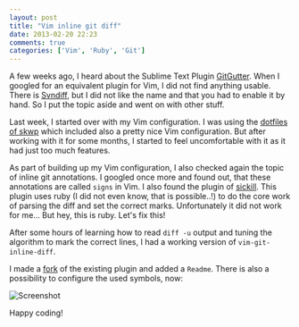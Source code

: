 ```yaml
---
layout: post
title: "Vim inline git diff"
date: 2013-02-20 22:23
comments: true
categories: ['Vim', 'Ruby', 'Git']
---
```


A few weeks ago, I heard about the Sublime Text Plugin [GitGutter](https://github.com/jisaacks/GitGutter).
When I googled for an equivalent plugin for Vim, I did not find anything usable.
There is [Svndiff](http://www.vim.org/scripts/script.php?script_id=1881), but I
did not like the name and that you had to enable it by hand. So I put the topic
aside and went on with other stuff.

Last week, I started over with my Vim configuration. I was using the
[dotfiles of skwp](https://github.com/skwp/dotfiles) which included also a
pretty nice Vim configuration. But after working with it for some months, I
started to feel uncomfortable with it as it had just too much features.

<!-- more -->

As part of building up my Vim configuration, I also checked again the topic
of inline git annotations.
I googled once more and found out, that these annotations are called ```signs```
in Vim. I also found the plugin of [sickill](https://github.com/sickill/vim-git-inline-diff).
This plugin uses ruby (I did not even know, that is possible..!) to do the core work of
parsing the diff and set the correct marks. Unfortunately it did not work for me...
But hey, this is ruby. Let's fix this!

After some hours of learning how to read ```diff -u``` output and tuning the algorithm to
mark the correct lines, I had a working version of ```vim-git-inline-diff```.

I made a [fork](https://github.com/luxflux/vim-git-inline-diff) of the existing plugin
and added a ```Readme```. There is also a possibility to configure the used symbols, now:

![Screenshot](https://github.com/luxflux/vim-git-inline-diff/raw/master/_assets/example.png)

Happy coding!

